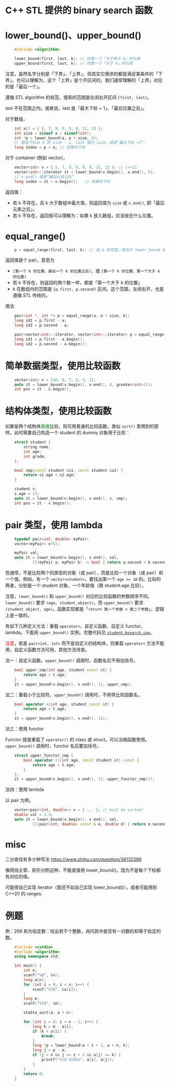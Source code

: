 # C++ STL 提供的 binary search 函数

# lower_bound()、upper_bound()

```cpp
    #include <algorithm>

    lower_bound(first, last, k); // 找第一个「大于等于 k」的元素
    upper_bound(first, last, k); // 找第一个「大于 k」的元素
```

注意，虽然名字分别是「下界」、「上界」，但其实它俩求的都是满足某条件的「下界」。也可以理解为，这个「上界」是个开区间的。我们通常理解的「上界」对应的是「最后一个」。

遵循 STL algorithm 的规范，搜索的范围是左闭右开区间 `[first, last)`。

last 不在范围之内。或者说，last 是「最大下标 + 1」、「最后位置之后」。

对于数组，
```cpp
    int a[] = { 5, 7, 9, 9, 9, 9, 11, 13 };
    int size = sizeof a / sizeof(int);
    int *p = lower_bound(a, a + size, 5);
    // 数组下标从 0 到 size - 1. last 值为 size，就是“最大下标 +1”.
    long index = p – a;	// 结果的下标
```

对于 container (例如 vector)，
```cpp
    vector<int> v = { 5, 7, 9, 9, 9, 9, 11, 13 }; // c++11
    vector<int>::iterator it = lower_bound(v.begin(), v.end(), 5);
    // v.end() 就是“最后元素之后”
    long index = it – v.begin();   // 结果的下标
```

返回值：
- 若 k 不存在，且 k 大于数组中最大值，则返回值为 `size` 或 `v.end()`, 即「最后元素之后」。
- 若 k 不存在，返回值可以理解为：如果 k 放入数组，应该放在什么位置。

# equal_range()

```cpp
    p = equal_range(first, last, k); // 找 k 的范围；相当于 lower_bound 和 upper_bound 的组合。
```

返回值是个 pair，意思为
- `[第一个 k 的位置，最后一个 k 的位置之后)`，或 `[第一个 k 的位置，第一个大于 k 的位置)`
- 若 k 不存在，则返回的两个数一样，都是「第一个大于 k 的位置」
- k 在数组内的范围是 `[p.first, p.second)` 区间。这个范围，左闭右开，也是遵循 STL 传统的。

用法
```cpp
    pair<int *, int *> p = equal_range(a, a + size, k);
    long id1 = p.first - a;
    long id2 = p.second - a;

    pair<vector<int>::iterator, vector<int>::iterator> p = equal_range(a.begin(), a.end(), k);
    long id1 = p.first - a.begin();
    long id2 = p.second - a.begin();
```

# 简单数据类型，使用比较函数

```cpp
    vector<int> v = {10, 9, 7, 5, 3, 1};                   
    auto it = lower_bound(v.begin(), v.end(), 8, greater<int>()); 
    int pos = it - v.begin();
```

# 结构体类型，使用比较函数

如果是两个结构体<font color="green">直接</font>比较，则可用普通的比较函数，类似 `sort()` 里用到的那样。此时需要自己构造一个 student 的 dummy 对象用于比较：

```cpp
    struct student {
        string name;
        int age;
        int grade;
    };

    bool cmp(const student &s1, const student &s2) {
        return s1.age < s2.age;
    }

    student s;
    s.age = 13;                   
    auto it = lower_bound(v.begin(), v.end(), s, cmp); 
    int pos = it - v.begin();
```

# pair 类型，使用 lambda

```cpp
    typedef pair<int, double> myPair;
    vector<myPair> v(5);

    myPair val;
    auto it = lower_bound(v.begin(), v.end(), val,
            [](myPair a, myPair b) -> bool { return a.second < b.second; });
```

但通常，不是比较两个同类型的对象（或 pair），而是比较一个对象（或 pair）和一个值。例如，有一个 `vector<student>`，要找出第一个 `age >= 10` 的。比较的两者，分别是一个 student 对象、一个年龄值（跟 student.age 比较）。

注意，`lower_bound()` 和 `upper_bound()` 对应的比较函数的参数顺序不同。`lower_bound()` 要求 `(age, student_object)`，而 `upper_bound()` 要求 `(student_object, age)`。函数实现都是「`return 第一个参数 < 第二个参数`」，逻辑上是一致的。

有如下几种定义方法：重载 `operator<`、自定义函数、自定义 functor、lambda。下面用 `upper_bound()` 实例。完整代码见 [`student-bsearch.cpp`](code/student-bsearch.cpp)。

<font color="red">注意</font>，若是 `pair<int, int>` 而不是自定义的结构体，则重载 `operator<` 方法不能用，自定义函数方法可用。其他方法待查。

法一：自定义函数。`upper_bound()` 调用时，函数名后不用加括号。

```cpp
    bool upper_cmp(int age, student const &t) {
        return age < t.age;
    }
    it = upper_bound(v.begin(), v.end(), 11, upper_cmp);
```

法二：重载小于比较符。`upper_bound()` 调用时，不用带比较函数名。

```cpp
    bool operator <(int age, student const &t) {
        return age < t.age;
    }
    it = upper_bound(v.begin(), v.end(), 11);
```

法三：使用 functor

Functor 就是重载了 `operator()` 的 class 或 struct。可以当做函数使用。`upper_bound()` 调用时，functor 名后要加括号。

```cpp
    struct upper_functor_cmp {
        bool operator ()(int age, const student &t) const {
            return age < t.age;
        }
    };
    it = upper_bound(v.begin(), v.end(), 11, upper_functor_cmp());
```

法四：使用 lambda

以 pair 为例。

```cpp
    vector<pair<int, double>> v = { ... }; // must be sorted!
    double val = 1.3;
    auto it = lower_bound(v.begin(), v.end(), val,
            [](pair<int, double> const & e, double d) { return e.second < d; });
```

# misc

二分查找有多少种写法 https://www.zhihu.com/question/36132386

像网线主管、矩形分割这种，不能直接用 lower_bound()，因为不是每个下标都有对应的值。

可能得自己实现 iterator（那还不如自己实现 lower_bound()），或者可能用到 C++20 的 ranges.

# 例题

例：266 和为给定数：给出若干个整数，询问其中是否有一对数的和等于给定的数。

```cpp
    #include <cstdio>
    #include <algorithm>
    using namespace std;

    int main() {
        int n;
        scanf("%d", &n);
        long a[n];
        for (int i = 0; i < n; i++) {
            scanf("%ld", &a[i]);
        }
        long m;
        scanf("%ld", &m);

        stable_sort(a, a + n);

        for (int i = 0; i < n - 1; i++) {
            long k = m - a[i];
            if (k < a[i]) {
                break;
            }
            long *p = lower_bound(a + i + 1, a + n, k);
            long j = p - a;
            if (j < n && j >= i + 1 && a[j] == k) {
                printf("%ld %ld\n", a[i], a[j]);
            }
        }
        return 0;
    }
```
